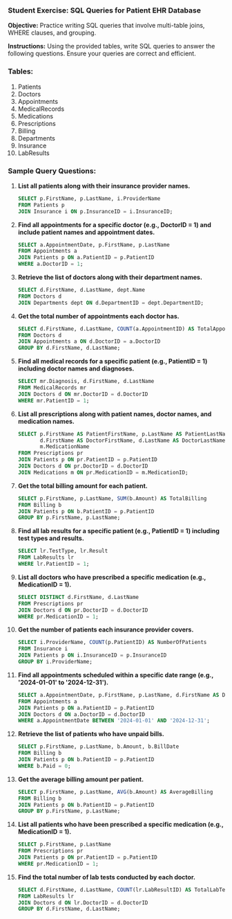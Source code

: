 ### Student Exercise: SQL Queries for Patient EHR Database

**Objective:**
Practice writing SQL queries that involve multi-table joins, WHERE clauses, and grouping.

**Instructions:**
Using the provided tables, write SQL queries to answer the following questions. Ensure your queries are correct and efficient.

### Tables:
1. Patients
2. Doctors
3. Appointments
4. MedicalRecords
5. Medications
6. Prescriptions
7. Billing
8. Departments
9. Insurance
10. LabResults

### Sample Query Questions:

1. **List all patients along with their insurance provider names.**
   ```sql
   SELECT p.FirstName, p.LastName, i.ProviderName
   FROM Patients p
   JOIN Insurance i ON p.InsuranceID = i.InsuranceID;
   ```

2. **Find all appointments for a specific doctor (e.g., DoctorID = 1) and include patient names and appointment dates.**
   ```sql
   SELECT a.AppointmentDate, p.FirstName, p.LastName
   FROM Appointments a
   JOIN Patients p ON a.PatientID = p.PatientID
   WHERE a.DoctorID = 1;
   ```

3. **Retrieve the list of doctors along with their department names.**
   ```sql
   SELECT d.FirstName, d.LastName, dept.Name
   FROM Doctors d
   JOIN Departments dept ON d.DepartmentID = dept.DepartmentID;
   ```

4. **Get the total number of appointments each doctor has.**
   ```sql
   SELECT d.FirstName, d.LastName, COUNT(a.AppointmentID) AS TotalAppointments
   FROM Doctors d
   JOIN Appointments a ON d.DoctorID = a.DoctorID
   GROUP BY d.FirstName, d.LastName;
   ```

5. **Find all medical records for a specific patient (e.g., PatientID = 1) including doctor names and diagnoses.**
   ```sql
   SELECT mr.Diagnosis, d.FirstName, d.LastName
   FROM MedicalRecords mr
   JOIN Doctors d ON mr.DoctorID = d.DoctorID
   WHERE mr.PatientID = 1;
   ```

6. **List all prescriptions along with patient names, doctor names, and medication names.**
   ```sql
   SELECT p.FirstName AS PatientFirstName, p.LastName AS PatientLastName, 
          d.FirstName AS DoctorFirstName, d.LastName AS DoctorLastName, 
          m.MedicationName
   FROM Prescriptions pr
   JOIN Patients p ON pr.PatientID = p.PatientID
   JOIN Doctors d ON pr.DoctorID = d.DoctorID
   JOIN Medications m ON pr.MedicationID = m.MedicationID;
   ```

7. **Get the total billing amount for each patient.**
   ```sql
   SELECT p.FirstName, p.LastName, SUM(b.Amount) AS TotalBilling
   FROM Billing b
   JOIN Patients p ON b.PatientID = p.PatientID
   GROUP BY p.FirstName, p.LastName;
   ```

8. **Find all lab results for a specific patient (e.g., PatientID = 1) including test types and results.**
   ```sql
   SELECT lr.TestType, lr.Result
   FROM LabResults lr
   WHERE lr.PatientID = 1;
   ```

9. **List all doctors who have prescribed a specific medication (e.g., MedicationID = 1).**
   ```sql
   SELECT DISTINCT d.FirstName, d.LastName
   FROM Prescriptions pr
   JOIN Doctors d ON pr.DoctorID = d.DoctorID
   WHERE pr.MedicationID = 1;
   ```

10. **Get the number of patients each insurance provider covers.**
    ```sql
    SELECT i.ProviderName, COUNT(p.PatientID) AS NumberOfPatients
    FROM Insurance i
    JOIN Patients p ON i.InsuranceID = p.InsuranceID
    GROUP BY i.ProviderName;
    ```

11. **Find all appointments scheduled within a specific date range (e.g., '2024-01-01' to '2024-12-31').**
    ```sql
    SELECT a.AppointmentDate, p.FirstName, p.LastName, d.FirstName AS DoctorFirstName, d.LastName AS DoctorLastName
    FROM Appointments a
    JOIN Patients p ON a.PatientID = p.PatientID
    JOIN Doctors d ON a.DoctorID = d.DoctorID
    WHERE a.AppointmentDate BETWEEN '2024-01-01' AND '2024-12-31';
    ```

12. **Retrieve the list of patients who have unpaid bills.**
    ```sql
    SELECT p.FirstName, p.LastName, b.Amount, b.BillDate
    FROM Billing b
    JOIN Patients p ON b.PatientID = p.PatientID
    WHERE b.Paid = 0;
    ```

13. **Get the average billing amount per patient.**
    ```sql
    SELECT p.FirstName, p.LastName, AVG(b.Amount) AS AverageBilling
    FROM Billing b
    JOIN Patients p ON b.PatientID = p.PatientID
    GROUP BY p.FirstName, p.LastName;
    ```

14. **List all patients who have been prescribed a specific medication (e.g., MedicationID = 1).**
    ```sql
    SELECT p.FirstName, p.LastName
    FROM Prescriptions pr
    JOIN Patients p ON pr.PatientID = p.PatientID
    WHERE pr.MedicationID = 1;
    ```

15. **Find the total number of lab tests conducted by each doctor.**
    ```sql
    SELECT d.FirstName, d.LastName, COUNT(lr.LabResultID) AS TotalLabTests
    FROM LabResults lr
    JOIN Doctors d ON lr.DoctorID = d.DoctorID
    GROUP BY d.FirstName, d.LastName;
    ```

